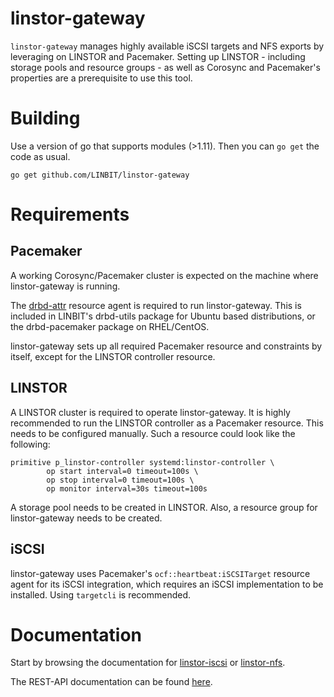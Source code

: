 # linstor-gateway

`linstor-gateway` manages highly available iSCSI targets and NFS exports by leveraging on LINSTOR
and Pacemaker. Setting up LINSTOR - including storage pools and resource groups -
as well as Corosync and Pacemaker's properties are a prerequisite to use this tool.

# Building
Use a version of go that supports modules (>1.11). Then you can `go get` the code as usual.

```
go get github.com/LINBIT/linstor-gateway
```

# Requirements

## Pacemaker

A working Corosync/Pacemaker cluster is expected on the machine where linstor-gateway
is running.

The [drbd-attr](https://github.com/LINBIT/drbd-utils/blob/master/scripts/drbd-attr)
resource agent is required to run linstor-gateway. This is included in LINBIT's
drbd-utils package for Ubuntu based distributions, or the drbd-pacemaker package
on RHEL/CentOS.

linstor-gateway sets up all required Pacemaker resource and constraints by itself,
except for the LINSTOR controller resource.

## LINSTOR

A LINSTOR cluster is required to operate linstor-gateway. It is highly recommended
to run the LINSTOR controller as a Pacemaker resource. This needs to be configured
manually. Such a resource could look like the following:

```
primitive p_linstor-controller systemd:linstor-controller \
        op start interval=0 timeout=100s \
        op stop interval=0 timeout=100s \
        op monitor interval=30s timeout=100s
```

A storage pool needs to be created in LINSTOR. Also, a resource group for linstor-gateway
needs to be created.

## iSCSI

linstor-gateway uses Pacemaker's `ocf::heartbeat:iSCSITarget` resource agent for
its iSCSI integration, which requires an iSCSI implementation to be installed.
Using `targetcli` is recommended.

# Documentation
Start by browsing the documentation for [linstor-iscsi](./docs/md/linstor-iscsi.md)
or [linstor-nfs](./docs/md/linstor-nfs.md).

The REST-API documentation can be found [here](https://app.swaggerhub.com/apis-docs/Linstor/linstor-gateway/).
